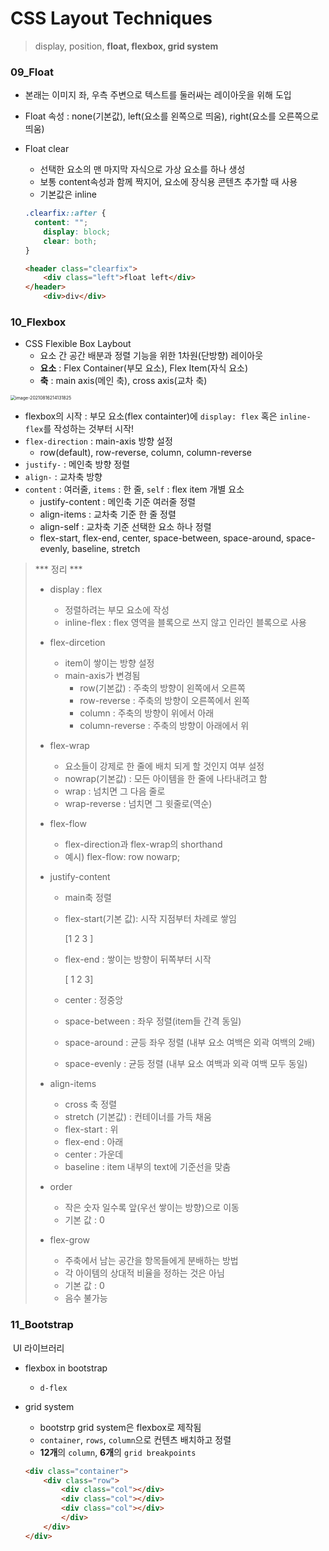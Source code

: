 # CSS Layout Techniques

> display, position, **float, flexbox, grid system**

### 09_Float

- 본래는 이미지 좌, 우측 주변으로 텍스트를 둘러싸는 레이아웃을 위해 도입

- Float 속성 : none(기본값), left(요소를 왼쪽으로 띄움), right(요소를 오른쪽으로 띄움)

- Float clear 

  - 선택한 요소의 맨 마지막 자식으로 가상 요소를 하나 생성
  - 보통 content속성과 함께 짝지어, 요소에 장식용 콘텐츠 추가할 때 사용
  - 기본값은 inline

  ```css
  .clearfix::after {
  	content: "";
      display: block;
      clear: both;	
  }
  ```

  ```html
  <header class="clearfix">
      <div class="left">float left</div>
  </header>
      <div>div</div>
  ```

  

### 10_Flexbox

- CSS Flexible Box Laybout
  - 요소 간 공간 배분과 정렬 기능을 위한 1차원(단방향) 레이아웃
  - **요소** : Flex Container(부모 요소), Flex Item(자식 요소)
  - **축** : main axis(메인 축), cross axis(교차 축)

<img src="../../../../임시-폴더/image-20210816214131825.png" alt="image-20210816214131825" style="zoom:50%;" />

- flexbox의 시작 : 부모 요소(flex containter)에 `display: flex` 혹은 `inline-flex`를 작성하는 것부터 시작!
- `flex-direction` : main-axis 방향 설정
  - row(default), row-reverse, column, column-reverse
- `justify-` : 메인축 방향 정렬
- `align-` : 교차축 방향 
- `content` : 여러줄, `items` : 한 줄, `self` : flex item 개별 요소
  - justify-content : 메인축 기준 여러줄 정렬 
  - align-items : 교차축 기준 한 줄 정렬
  - align-self : 교차축 기준 선택한 요소 하나 정렬
  - flex-start, flex-end, center, space-between, space-around, space-evenly, baseline, stretch

> *** 정리 *** 
>
> - display : flex 
>
>   - 정렬하려는 부모 요소에 작성
>   - inline-flex : flex 영역을 블록으로 쓰지 않고 인라인 블록으로 사용
>
> - flex-dircetion
>
>   - item이 쌓이는 방향 설정
>   - main-axis가 변경됨 
>     - row(기본값) : 주축의 방향이 왼쪽에서 오른쪽
>     - row-reverse : 주축의 방향이 오른쪽에서 왼쪽
>     - column : 주축의 방향이 위에서 아래
>     - column-reverse : 주축의 방향이 아래에서 위
>
> - flex-wrap
>
>   - 요소들이 강제로 한 줄에 배치 되게 할 것인지 여부 설정
>   - nowrap(기본값) : 모든 아이템을 한 줄에 나타내려고 함
>   - wrap : 넘치면 그 다음 줄로
>   - wrap-reverse : 넘치면 그 윗줄로(역순)
>
> - flex-flow 
>
>   - flex-direction과 flex-wrap의 shorthand
>   - 예시) flex-flow: row nowarp;
>
> - justify-content
>
>   - main축 정렬
>
>   - flex-start(기본 값): 시작 지점부터 차례로 쌓임
>
>     [1 2 3                     ]
>
>   - flex-end : 쌓이는 방향이 뒤쪽부터 시작
>
>     [                     1 2 3]
>
>   - center : 정중앙
>
>   - space-between : 좌우 정렬(item들 간격 동일)
>
>   - space-around : 균등 좌우 정렬 (내부 요소 여백은 외곽 여백의 2배)
>
>   - space-evenly : 균등 정렬 (내부 요소 여백과 외곽 여백 모두 동일)
>
> - align-items
>
>   - cross 축 정렬
>   - stretch (기본값) : 컨테이너를 가득 채움
>   - flex-start : 위
>   - flex-end : 아래
>   - center : 가운데
>   - baseline : item 내부의 text에 기준선을 맞춤
>
> - order 
>
>   - 작은 숫자 일수록 앞(우선 쌓이는 방향)으로 이동
>   - 기본 값 : 0
>
> - flex-grow 
>
>   - 주축에서 남는 공간을 항목들에게 분배하는 방법
>   - 각 아이템의 상대적 비율을 정하는 것은 아님
>   - 기본 값 : 0
>   - 음수 불가능



### 11_Bootstrap 

​	UI 라이브러리

- flexbox in bootstrap
  - `d-flex` 

- grid system

  - bootstrp grid system은 flexbox로 제작됨
  - `container`, `rows`, `column`으로 컨텐츠 배치하고 정렬
  - **12개**의 `column`, **6개**의 `grid breakpoints`

  ```html
  <div class="container">
      <div class="row">
          <div class="col"></div>
          <div class="col"></div>
          <div class="col"></div>
          </div>
      </div>
  </div>
  ```

  



